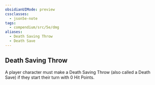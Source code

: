 ```yaml
---
obsidianUIMode: preview
cssclasses:
  - json5e-note
tags:
  - compendium/src/5e/dmg
aliases:
  - Death Saving Throw
  - Death Save
---
```

## Death Saving Throw

A player character must make a Death Saving Throw (also called a Death Save) if they start their turn with 0 Hit Points.
